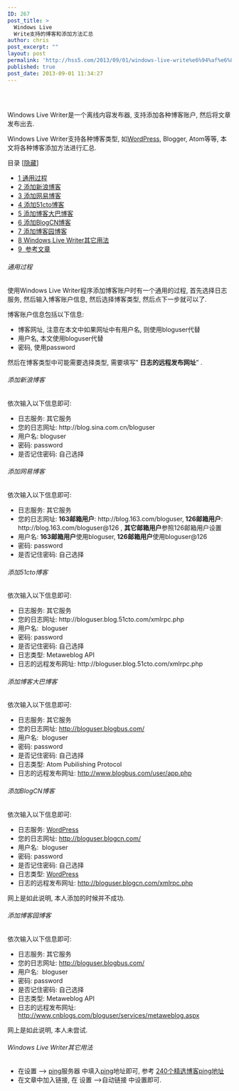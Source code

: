 ```yaml
---
ID: 267
post_title: >
  Windows Live
  Write支持的博客和添加方法汇总
author: chris
post_excerpt: ""
layout: post
permalink: 'http://hss5.com/2013/09/01/windows-live-write%e6%94%af%e6%8c%81%e7%9a%84%e5%8d%9a%e5%ae%a2%e5%92%8c%e6%b7%bb%e5%8a%a0%e6%96%b9%e6%b3%95%e6%b1%87%e6%80%bb/'
published: true
post_date: 2013-09-01 11:34:27
---
```

<h5>&nbsp;</h5> <p>Windows Live Writer是一个离线内容发布器, 支持添加各种博客账户, 然后将文章发布出去. <p>Windows Live Writer支持各种博客类型, 如<a href="http://www.jsxubar.info/wordpress-googlexml-sitemap-error.html">WordPress</a>, Blogger, Atom等等, 本文将各种博客添加方法进行汇总. <p>目录 [<a href="http://www.jsxubar.info/use-windows-live-writer-to-increase-new-website-backlinks.html#">隐藏</a>] <ul> <li><a href="http://www.jsxubar.info/use-windows-live-writer-to-increase-new-website-backlinks.html#i">1 通用过程</a> <li><a href="http://www.jsxubar.info/use-windows-live-writer-to-increase-new-website-backlinks.html#i-2">2 添加新浪博客</a> <li><a href="http://www.jsxubar.info/use-windows-live-writer-to-increase-new-website-backlinks.html#i-3">3 添加网易博客</a> <li><a href="http://www.jsxubar.info/use-windows-live-writer-to-increase-new-website-backlinks.html#51cto">4 添加51cto博客</a> <li><a href="http://www.jsxubar.info/use-windows-live-writer-to-increase-new-website-backlinks.html#i-4">5 添加博客大巴博客</a> <li><a href="http://www.jsxubar.info/use-windows-live-writer-to-increase-new-website-backlinks.html#BlogCN">6 添加BlogCN博客</a> <li><a href="http://www.jsxubar.info/use-windows-live-writer-to-increase-new-website-backlinks.html#i-5">7 添加博客园博客</a> <li><a href="http://www.jsxubar.info/use-windows-live-writer-to-increase-new-website-backlinks.html#Windows_Live_Writer">8 Windows Live Writer其它用法</a> <li><a href="http://www.jsxubar.info/use-windows-live-writer-to-increase-new-website-backlinks.html#i-6">9&nbsp; 参考文章</a></li></ul> <h6>通用过程</h6> <p>使用Windows Live Writer程序添加博客账户时有一个通用的过程, 首先选择日志服务, 然后输入博客账户信息, 然后选择博客类型, 然后点下一步就可以了. <p>博客账户信息包括以下信息: <ul> <li>博客网址, 注意在本文中如果网址中有用户名, 则使用bloguser代替  <li>用户名, 本文使用bloguser代替  <li>密码, 使用password </li></ul> <p>然后在博客类型中可能需要选择类型, 需要填写” <strong>日志的远程发布网址</strong>” . <h6>添加新浪博客</h6> <p>依次输入以下信息即可: <ul> <li>日志服务: 其它服务  <li>您的日志网址: http://blog.sina.com.cn/bloguser  <li>用户名: bloguser  <li>密码: password  <li>是否记住密码: 自己选择 </li></ul> <h6>添加网易博客</h6> <p>依次输入以下信息即可: <ul> <li>日志服务: 其它服务  <li>您的日志网址:<strong> 163邮箱用户</strong>: http://blog.163.com/bloguser,<strong> 126邮箱用户</strong>: http://blog.163.com/bloguser@126 , <strong>其它邮箱用户</strong>参照126邮箱用户设置  <li>用户名: <strong>163邮箱用户</strong>使用bloguser,<strong> 126邮箱用户</strong>使用bloguser@126  <li>密码: password  <li>是否记住密码: 自己选择 </li></ul> <h6>添加51cto博客</h6> <p>依次输入以下信息即可: <ul> <li>日志服务: 其它服务  <li>您的日志网址: http://bloguser.blog.51cto.com/xmlrpc.php  <li>用户名:&nbsp; bloguser  <li>密码: password  <li>是否记住密码: 自己选择  <li>日志类型: Metaweblog API  <li>日志的远程发布网址: http://bloguser.blog.51cto.com/xmlrpc.php </li></ul> <h6>添加博客大巴博客</h6> <p>依次输入以下信息即可: <ul> <li>日志服务: 其它服务  <li>您的日志网址: <a href="http://okay456okay.blogbus.com/">http://bloguser.blogbus.com/</a> <li>用户名:&nbsp; bloguser  <li>密码: password  <li>是否记住密码: 自己选择  <li>日志类型: Atom Pubilishing Protocol  <li>日志的远程发布网址: <a href="http://www.blogbus.com/user/app.php">http://www.blogbus.com/user/app.php</a></li></ul> <h6>添加BlogCN博客</h6> <p>依次输入以下信息即可: <ul> <li>日志服务: <a href="http://www.jsxubar.info/wordpress-googlexml-sitemap-error.html">WordPress</a> <li>您的日志网址: <a href="http://okay456okay.blogbus.com/">http://bloguser.blogcn.com/</a> <li>用户名:&nbsp; bloguser  <li>密码: password  <li>是否记住密码: 自己选择  <li>日志类型: <a href="http://www.jsxubar.info/wordpress-googlexml-sitemap-error.html">WordPress</a> <li>日志的远程发布网址: <a href="http://username.blogcn.com/xmlrpc.php">http://bloguser.blogcn.com/xmlrpc.php</a></li></ul> <p>网上是如此说明, 本人添加的时候并不成功. <h6>添加博客园博客</h6> <p>依次输入以下信息即可: <ul> <li>日志服务: 其它服务  <li>您的日志网址: <a href="http://okay456okay.blogbus.com/">http://bloguser.blogbus.com/</a> <li>用户名:&nbsp; bloguser  <li>密码: password  <li>是否记住密码: 自己选择  <li>日志类型: Metaweblog API  <li>日志的远程发布网址: <a href="http://www.cnblogs.com/username/services/metaweblog.aspx">http://www.cnblogs.com/bloguser/services/metaweblog.aspx</a></li></ul> <p>网上是如此说明, 本人未尝试. <h6>Windows Live Writer其它用法</h6> <ul> <li>在设置 –&gt; <a href="http://www.jsxubar.info/240-blog-ping-address.html">ping</a>服务器 中填入<a href="http://www.jsxubar.info/240-blog-ping-address.html">ping</a>地址即可, 参考 <a href="http://www.jsxubar.info/240-blog-ping-address.html">240个精选博客ping地址</a> <li>在文章中加入链接, 在 设置 –&gt;自动链接 中设置即可. </li></ul>